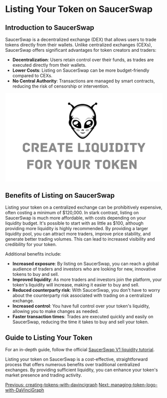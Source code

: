 # Listing Your Token on SaucerSwap

## Introduction to SaucerSwap

SaucerSwap is a decentralized exchange (DEX) that allows users to trade tokens directly from their wallets. Unlike centralized exchanges (CEXs), SaucerSwap offers significant advantages for token creators and traders:

- **Decentralization**: Users retain control over their funds, as trades are executed directly from their wallets.
- **Lower Costs**: Listing on SaucerSwap can be more budget-friendly compared to CEXs.
- **No Central Authority**: Transactions are managed by smart contracts, reducing the risk of censorship or intervention.

![ListingYourTokenOnSaucerSwap](./images/creatingLiquidy.png)

## Benefits of Listing on SaucerSwap

Listing your token on a centralized exchange can be prohibitively expensive, often costing a minimum of $120,000. In stark contrast, listing on SaucerSwap is much more affordable, with costs depending on your liquidity budget. It's possible to start with as little as $100, although providing more liquidity is highly recommended. By providing a larger liquidity pool, you can attract more traders, improve price stability, and generate better trading volumes. This can lead to increased visibility and credibility for your token.

Additional benefits include:

- **Increased exposure**: By listing on SaucerSwap, you can reach a global audience of traders and investors who are looking for new, innovative tokens to buy and sell.
- **Improved liquidity**: As more traders and investors join the platform, your token's liquidity will increase, making it easier to buy and sell.
- **Reduced counterparty risk**: With SaucerSwap, you don't have to worry about the counterparty risk associated with trading on a centralized exchange.
- **Increased control**: You have full control over your token's liquidity, allowing you to make changes as needed.
- **Faster transaction times**: Trades are executed quickly and easily on SaucerSwap, reducing the time it takes to buy and sell your token.

## Guide to Listing Your Token

For an in-depth guide, follow the official [SaucerSwap V1 liquidity tutorial](https://docs.saucerswap.finance/get-started/saucerswap-tutorials/liquidity/saucerswap-v1).

Listing your token on SaucerSwap is a cost-effective, straightforward process that offers numerous benefits over traditional centralized exchanges. By providing sufficient liquidity, you can enhance your token's market presence and trading activity.

[Previous: creating-tokens-with-davincigraph](./03-creating-tokens-with-davincigraph.md) [Next: managing-token-logo-with-DaVinciGraph](./05-managing-token-logo-with-DaVinciGraph.md)
